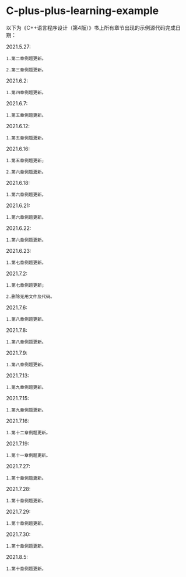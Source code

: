 # C-plus-plus-learning-example

以下为《C++语言程序设计（第4版）》书上所有章节出现的示例源代码完成日期：

2021.5.27:
	
	1.第二章例题更新。
	
	2.第三章例题更新。

2021.6.2:

	1.第四章例题更新。

2021.6.7:
	
	1.第五章例题更新。
	
2021.6.12:
	
	1.第五章例题更新。

2021.6.16:
	
	1.第五章例题更新;
	
	2.第六章例题更新。
	
2021.6.18:
	
	1.第六章例题更新。

2021.6.21:
	
	1.第六章例题更新。
	
2021.6.22:
	
	1.第六章例题更新。
	
2021.6.23:
	
	1.第七章例题更新。
	
2021.7.2:

	1.第七章例题更新;
	
	2.删除无用文件及代码。

2021.7.6:

	1.第八章例题更新。

2021.7.8:

	1.第八章例题更新。	
	
2021.7.9:

	1.第八章例题更新。	
	
2021.7.13:

	1.第九章例题更新。
	
2021.7.15:

	1.第九章例题更新。
	
2021.7.16:

	1.第十二章例题更新。
	
2021.7.19:

	1.第十一章例题更新。

2021.7.27:

	1.第十章例题更新。

2021.7.28:

	1.第十章例题更新。
	
2021.7.29:

	1.第十章例题更新。
	
2021.7.30:
	
	1.第十章例题更新。

2021.8.5:
	
	1.第十章例题更新。